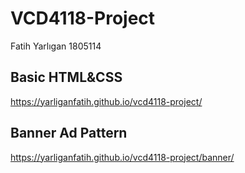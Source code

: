 # VCD4118-Project
Fatih Yarlıgan 1805114

## Basic HTML&CSS
https://yarliganfatih.github.io/vcd4118-project/

## Banner Ad Pattern
https://yarliganfatih.github.io/vcd4118-project/banner/